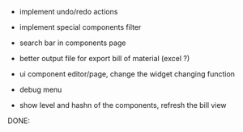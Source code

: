 - implement undo/redo actions
- implement special components filter
- search bar in components page

- better output file for export bill of material (excel ?)

- ui component editor/page, change the widget changing function

- debug menu
- show level and hashn of the components, refresh the bill view

DONE: